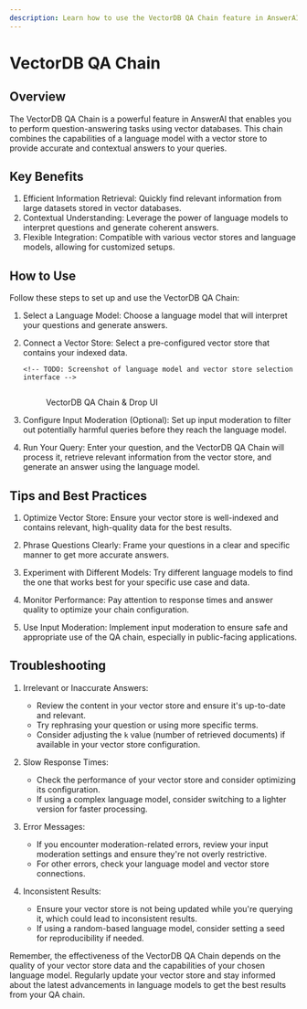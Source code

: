 ```yaml
---
description: Learn how to use the VectorDB QA Chain feature in AnswerAI
---
```


# VectorDB QA Chain

## Overview

The VectorDB QA Chain is a powerful feature in AnswerAI that enables you to perform question-answering tasks using vector databases. This chain combines the capabilities of a language model with a vector store to provide accurate and contextual answers to your queries.

## Key Benefits

1. Efficient Information Retrieval: Quickly find relevant information from large datasets stored in vector databases.
2. Contextual Understanding: Leverage the power of language models to interpret questions and generate coherent answers.
3. Flexible Integration: Compatible with various vector stores and language models, allowing for customized setups.

## How to Use

Follow these steps to set up and use the VectorDB QA Chain:

1.  Select a Language Model:
    Choose a language model that will interpret your questions and generate answers.

2.  Connect a Vector Store:
    Select a pre-configured vector store that contains your indexed data.

        <!-- TODO: Screenshot of language model and vector store selection interface -->

     <figure><img src="/.gitbook/assets/screenshots/vectordbqachain.png" alt="" /><figcaption><p>VectorDB QA Chain &#x26; Drop UI</p></figcaption></figure>

3.  Configure Input Moderation (Optional):
    Set up input moderation to filter out potentially harmful queries before they reach the language model.

4.  Run Your Query:
    Enter your question, and the VectorDB QA Chain will process it, retrieve relevant information from the vector store, and generate an answer using the language model.

## Tips and Best Practices

1. Optimize Vector Store:
   Ensure your vector store is well-indexed and contains relevant, high-quality data for the best results.

2. Phrase Questions Clearly:
   Frame your questions in a clear and specific manner to get more accurate answers.

3. Experiment with Different Models:
   Try different language models to find the one that works best for your specific use case and data.

4. Monitor Performance:
   Pay attention to response times and answer quality to optimize your chain configuration.

5. Use Input Moderation:
   Implement input moderation to ensure safe and appropriate use of the QA chain, especially in public-facing applications.

## Troubleshooting

1. Irrelevant or Inaccurate Answers:

    - Review the content in your vector store and ensure it's up-to-date and relevant.
    - Try rephrasing your question or using more specific terms.
    - Consider adjusting the `k` value (number of retrieved documents) if available in your vector store configuration.

2. Slow Response Times:

    - Check the performance of your vector store and consider optimizing its configuration.
    - If using a complex language model, consider switching to a lighter version for faster processing.

3. Error Messages:

    - If you encounter moderation-related errors, review your input moderation settings and ensure they're not overly restrictive.
    - For other errors, check your language model and vector store connections.

4. Inconsistent Results:
    - Ensure your vector store is not being updated while you're querying it, which could lead to inconsistent results.
    - If using a random-based language model, consider setting a seed for reproducibility if needed.

Remember, the effectiveness of the VectorDB QA Chain depends on the quality of your vector store data and the capabilities of your chosen language model. Regularly update your vector store and stay informed about the latest advancements in language models to get the best results from your QA chain.
